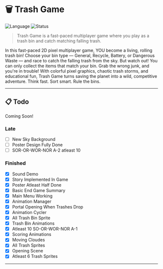 # 🗑️ Trash Game

![Language](https://img.shields.io/badge/language-Python-blue?logo=python)
![Status](https://img.shields.io/badge/status-WIP-yellow)

> Trash Game is a fast-paced multiplayer game where you play as a trash bin and catch matching falling trash.

In this fast-paced 2D pixel multiplayer game, YOU become a living, rolling trash bin! Choose your bin type — General, Recycle, Battery, or Dangerous Waste — and race to catch the falling trash from the sky. But watch out! You can only collect the items that match your bin. Grab the wrong junk, and you're in trouble! With colorful pixel graphics, chaotic trash storms, and educational fun, Trash Game turns saving the planet into a wild, competitive adventure.
Think fast. Sort smart. Rule the bins.

---

## 📋 Todo

Coming Soon!

### Late

- [ ] New Sky Background
- [ ] Poster Design Fully Done
- [ ] SOR-OR-WOR-NOR A-2 atleast 10
      
### Finished

- [x] Sound Demo
- [x] Story Implemented In Game
- [x] Poster Atleast Half Done
- [x] Basic End Game Summary
- [x] Main Menu Working
- [x] Animation Manager
- [x] Portal Opening When Trashes Drop
- [x] Animation Cycler
- [x] All Trash Bin Sprite
- [x] Trash Bin Animations
- [x] Atleast 10 SO-OR-WOR-NOR A-1
- [x] Scoring Animations
- [x] Moving Cloudes
- [x] All Trash Sprites
- [x] Opening Scene
- [x] Atleast 6 Trash Sprites

---

